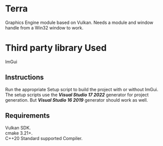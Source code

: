 # Terra
Graphics Engine module based on Vulkan. Needs a module and window handle from a Win32 window to work.

# Third party library Used
ImGui

## Instructions
Run the appropriate Setup script to build the project with or without ImGui. The setup scripts use the ***Visual Studio 17 2022*** generator for project generation. But ***Visual Studio 16 2019*** generator should work as well.

## Requirements
Vulkan SDK.\
cmake 3.21+.\
C++20 Standard supported Compiler.